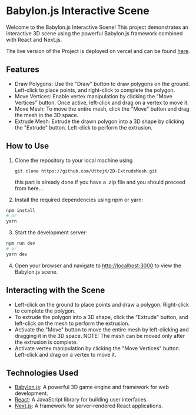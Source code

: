 # Babylon.js Interactive Scene

Welcome to the Babylon.js Interactive Scene! This project demonstrates an interactive 3D scene using the powerful Babylon.js framework combined with React and Next.js.

The live version of the Project is deployed on vercel and can be found [here](https://uttejk-2d-extrusion.vercel.app/).

## Features

- Draw Polygons: Use the "Draw" button to draw polygons on the ground. Left-click to place points, and right-click to complete the polygon.
- Move Vertices: Enable vertex manipulation by clicking the "Move Vertices" button. Once active, left-click and drag on a vertex to move it.
- Move Mesh: To move the entire mesh, click the "Move" button and drag the mesh in the 3D space.
- Extrude Mesh: Extrude the drawn polygon into a 3D shape by clicking the "Extrude" button. Left-click to perform the extrusion.

## How to Use

1. Clone the repository to your local machine using

   `git clone https://github.com/UttejK/2D-ExtrudeMesh.git`

   this part is already done if you have a .zip file and you should proceed from here...

2. Install the required dependencies using npm or yarn:

```bash
npm install
# or
yarn
```

3. Start the development server:

```bash
npm run dev
# or
yarn dev
```

4. Open your browser and navigate to [http://localhost:3000](http://localhost:3000) to view the Babylon.js scene.

## Interacting with the Scene

- Left-click on the ground to place points and draw a polygon. Right-click to complete the polygon.
- To extrude the polygon into a 3D shape, click the "Extrude" button, and left-click on the mesh to perform the extrusion.
- Activate the "Move" button to move the entire mesh by left-clicking and dragging it in the 3D space. NOTE: The mesh can be moved only after the extrusion is complete.
- Activate vertex manipulation by clicking the "Move Vertices" button. Left-click and drag on a vertex to move it.

## Technologies Used

- [Babylon.js](https://www.babylonjs.com/): A powerful 3D game engine and framework for web development.
- [React](https://reactjs.org/): A JavaScript library for building user interfaces.
- [Next.js](https://nextjs.org/): A framework for server-rendered React applications.
